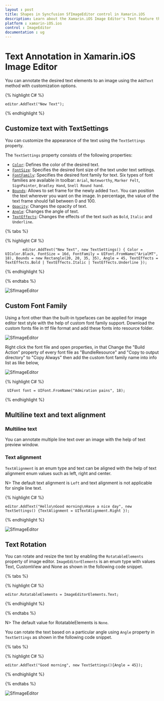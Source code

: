 ```yaml
---
layout : post
title: Shapes in Syncfusion SfImageEditor control in Xamarin.iOS
description: Learn about the Xamarin.iOS Image Editor's Text feature that supports customizing the annotated text in an image. 
platform : xamarin-iOS.ios
control : ImageEditor
documentation : ug
---
```


# Text Annotation in Xamarin.iOS Image Editor

You can annotate the desired text elements to an image using the `AddText` method with customization options.

{% highlight C# %}

    editor.AddText("New Text");

{% endhighlight %}

## Customize text with TextSettings

You can customize the appearance of the text using the `TextSettings` property.

The `TextSettings` property consists of the following properties:

* [`Color`](https://help.syncfusion.com/cr/xamarin-ios/Syncfusion.SfImageEditor.iOS.TextSettings.html#Syncfusion_SfImageEditor_iOS_TextSettings_Color): Defines the color of the desired text.
* [`FontSize`](https://help.syncfusion.com/cr/xamarin-ios/Syncfusion.SfImageEditor.iOS.TextSettings.html#Syncfusion_SfImageEditor_iOS_TextSettings_FontSize): Specifies the desired font size of the text under text settings.
* [`FontFamily`](https://help.syncfusion.com/cr/xamarin-ios/Syncfusion.SfImageEditor.iOS.TextSettings.html#Syncfusion_SfImageEditor_iOS_TextSettings_FontFamily): Specifies the desired font family for text. Six types of font families are available in toolbar: `Arial`, `Noteworthy`, `Marker Felt`, `SignPainter`, `Bradley Hand`, `Snell Round hand`.
* [`Bounds`](https://help.syncfusion.com/cr/xamarin-ios/Syncfusion.SfImageEditor.iOS.TextSettings.html#Syncfusion_SfImageEditor_iOS_TextSettings_Bounds): Allows to set frame for the newly added `Text`. You can position the text wherever you want on the image. In percentage, the value of the text frame should fall between 0 and 100.
* [`Opacity`](https://help.syncfusion.com/cr/xamarin-ios/Syncfusion.SfImageEditor.iOS.TextSettings.html#Syncfusion_SfImageEditor_iOS_TextSettings_Opacity): Changes the opacity of text.
* [`Angle`](https://help.syncfusion.com/cr/xamarin-ios/Syncfusion.SfImageEditor.iOS.TextSettings.html#Syncfusion_SfImageEditor_iOS_TextSettings_Angle): Changes the angle of text.
* [`TextEffects`](https://help.syncfusion.com/cr/xamarin-ios/Syncfusion.SfImageEditor.iOS.TextSettings.html#Syncfusion_SfImageEditor_iOS_TextSettings_TextEffects): Changes the effects of the text such as `Bold`, `Italic` and `Underline`.

{% tabs %}

{% highlight C# %}

            editor.AddText("New Text", new TextSettings() { Color = UIColor.Black, FontSize = 16d, FontFamily = UIFont.FromName("ArialMT", 18), Bounds = new Rectangle(20, 20, 35, 35), Angle = 45, TextEffects = TextEffects.Bold | TextEffects.Italic | TextEffects.Underline });

{% endhighlight %}

{% endtabs %}

![SfImageEditor](ImageEditor_images/text.png)

## Custom Font Family

Using a font other than the built-in typefaces can be applied for image editor text style with the help of custom font family support. Download the custom fonts file in ttf file format and add these fonts into resource folder.

![SfImageEditor](ImageEditor_images/iOSCustomFont1.png)

Right click the font file and open properties, in that Change the "Build Action" property of every font file as "BundleResource" and "Copy to output directory" to "Copy Always" then add the custom font family name into info list as like below,

![SfImageEditor](ImageEditor_images/iOSCustomFont2.png)

{% highlight C# %}

     UIFont font = UIFont.FromName("Admiration pains", 18);

{% endhighlight %}

## Multiline text and text alignment

### Multiline text
You can annotate multiple line text over an image with the help of text preview window.

### Text alignment
`TextAlignment` is an enum type and text can be aligned with the help of text alignment enum values such as left, right and center. 

N> The default text alignment is `Left` and text alignment is not applicable for single line text.

{% highlight C# %}

    editor.AddText("Hello\nGood morning\nHave a nice day", new TextSettings() {TextAlignment = UITextAlignment.Right });

{% endhighlight %}

![SfImageEditor](ImageEditor_images/multiline.png)

## Text Rotation

You can rotate and resize the text by enabling the `RotatableElements` property of image editor. `ImageEditorElements` is an enum type with values Text, CustomView and None as shown in the following code snippet.

{% tabs %}

{% highlight C# %}

    editor.RotatableElements = ImageEditorElements.Text;   

{% endhighlight %}

{% endtabs %}

N> The default value for RotatableElements is `None`.

You can rotate the text based on a particular angle using `Angle` property in `TextSettings` as shown in the following code snippet. 

{% tabs %}

{% highlight C# %}

    editor.AddText("Good morning", new TextSettings(){Angle = 45});    

{% endhighlight %}

{% endtabs %}

![SfImageEditor](ImageEditor_images/rotation.png)
